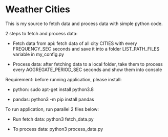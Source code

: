 # Weather Cities
This is my source to fetch data and process data with simple python code. 

2 steps to fetch and process data:

- Fetch data from api: fetch data of all city CITIES with every FREQUENCY_SEC seconds and save it into a folder LIST_PATH_FILES variable in my_config.py

- Process data: after fetching data to a local folder, take them to process every AGGREGATE_PERIOD_SEC seconds and show them into console

Requirement: before running application, please install:

- python: sudo apt-get install python3.8

- pandas: python3 -m pip install pandas

To run application, run parallel 2 files below:

- Run fetch data: python3 fetch_data.py

- To process data: python3 process_data.py 
